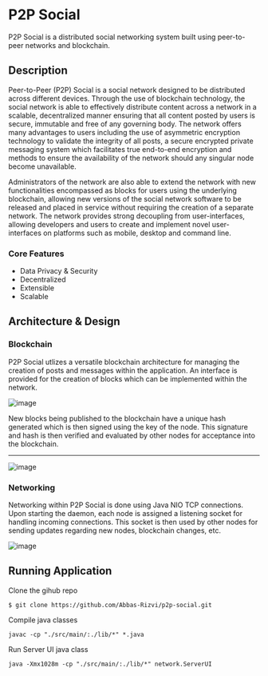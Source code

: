 # P2P Social

P2P Social is a distributed social networking system built using peer-to-peer networks and blockchain.

## Description

Peer-to-Peer (P2P) Social is a social network designed to be distributed across different devices. 
Through the use of blockchain technology, the social network is able to effectively distribute content 
across a network in a scalable, decentralized manner ensuring that all content posted by users is secure, 
immutable and free of any governing body. The network offers many advantages to users including the 
use of asymmetric encryption technology to validate the integrity of all posts, a secure encrypted 
private messaging system which facilitates true end-to-end encryption and methods to ensure the 
availability of the network should any singular node become unavailable.

Administrators of the network are also able to extend the network with new functionalities 
encompassed as blocks for users using the underlying blockchain, allowing new versions of the social 
network software to be released and placed in service without requiring the creation of a separate 
network. The network provides strong decoupling from user-interfaces, allowing developers and users 
to create and implement novel user-interfaces on platforms such as mobile, desktop and command line.


### Core Features

- Data Privacy & Security
- Decentralized
- Extensible
- Scalable

## Architecture & Design

### Blockchain

P2P Social utlizes a versatile blockchain architecture for managing the creation of posts and messages within the application.
An interface is provided for the creation of blocks which can be implemented within the network.

![image](https://github.com/Abbas-Rizvi/p2p-social/assets/73917749/4a61b78f-7135-47e3-a7d5-54f6e5aebb59)

New blocks being published to the blockchain have a unique hash generated which is then signed using the key of the node.
This signature and hash is then verified and evaluated by other nodes for acceptance into the blockchain.

---

![image](https://github.com/Abbas-Rizvi/p2p-social/assets/73917749/fb3186e4-e6dc-406c-81a4-2222aa58ab60)



### Networking 

Networking within P2P Social is done using Java NIO TCP connections.
Upon starting the daemon, each node is assigned a listening socket for handling incoming connections.
This socket is then used by other nodes for sending updates regarding new nodes, blockchain changes, etc.

![image](https://github.com/Abbas-Rizvi/p2p-social/assets/73917749/7a579445-c6c0-49f6-8ccd-1af952dbcce1)


## Running Application

Clone the gihub repo

`$ git clone https://github.com/Abbas-Rizvi/p2p-social.git`

Compile java classes

`javac -cp "./src/main/:./lib/*" *.java`

Run Server UI java class

`java -Xmx1028m -cp "./src/main/:./lib/*" network.ServerUI`






